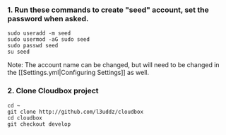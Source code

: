 ###  1. Run these commands to create "seed" account, set the password when asked. ### 
```
sudo useradd -m seed
sudo usermod -aG sudo seed
sudo passwd seed
su seed
```
Note: The account name can be changed, but will need to be changed in the [[Settings.yml|Configuring Settings]] as well.


### 2. Clone Cloudbox project ### 

```
cd ~
git clone http://github.com/l3uddz/cloudbox
cd cloudbox
git checkout develop
```
